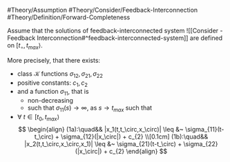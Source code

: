 #Theory/Assumption 
#Theory/Consider/Feedback-Interconnection 
#Theory/Definition/Forward-Completeness  

Assume that the solutions of feedback-interconnected system ![[Consider - Feedback Interconnection#^feedback-interconnected-system]]
are defined on $[t_\circ,t_{max}\rangle$.

More precisely, that there exists:
- class $\mathcal{K}$ functions $\sigma_{12}, \sigma_{21}, \sigma_{22}$
- positive constants: $c_{1}, c_{2}$
- and a function $\sigma_{11}$, that is
	- non-decreasing
	- such that $\sigma_{11}(s) \rightarrow \infty$, as $s\rightarrow t_{max}$
such that
-  $\forall~t\in[t_0,t_{max}\rangle$
	$$
	\begin{align}
	(1a):\quad&& |x_1(t,t_\circ,x_\circ)| \leq &~ \sigma_{11}(t-t_\circ) + \sigma_{12}(|x_\circ|) + c_{2} \\[0.1cm]
	 (1b):\quad&& |x_2(t,t_\circ,x_\circ,x_1)| \leq &~ \sigma_{21}(t-t_\circ) + \sigma_{22}(|x_\circ|) + c_{2}
	\end{align}
	$$
